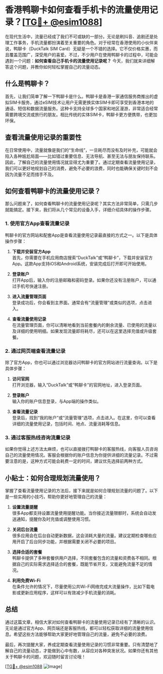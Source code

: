 # 香港鸭聊卡如何查看手机卡的流量使用记录？[[TG💪+ @esim1088](https://t.me/s/esim1088)]

在现代生活中，流量已经成了我们不可或缺的一部分。无论是刷抖音、追剧还是处理工作事务，手机流量都扮演着至关重要的角色。对于经常在香港使用的小伙伴来说，鸭聊卡（DuckTalk SIM Card）无疑是一个不错的选择。它不仅价格实惠，而且覆盖范围广，深受用户的喜爱。不过，不少用户在使用鸭聊卡的过程中，可能会遇到一个问题：**如何查看自己手机卡的流量使用记录呢？** 今天，我们就来详细解答这个问题，并教你如何轻松掌握自己的流量动态。

## 什么是鸭聊卡？

首先，让我们简单了解一下鸭聊卡是什么。鸭聊卡是香港一家通信服务商推出的虚拟SIM卡服务，通过eSIM技术让用户无需更换实体SIM卡即可享受到香港本地的通话、短信和数据流量服务。这种卡支持全球多个国家和地区漫游，非常适合经常需要跨境交流或旅行的朋友。相比传统的实体SIM卡，鸭聊卡更方便携带，也更加环保。

## 查看流量使用记录的重要性

在日常使用中，流量就像是我们的“生命线”，一旦耗尽而没有及时补充，可能就会陷入各种尴尬局面——比如错过重要信息、无法导航、甚至无法与朋友保持联系。因此，了解自己的流量使用情况就显得尤为重要了。通过定期查看流量使用记录，我们可以更好地规划自己的消费，避免不必要的浪费，同时也能确保关键时刻不会因为流量不足而措手不及。

## 如何查看鸭聊卡的流量使用记录？

那么问题来了，如何查看鸭聊卡的流量使用记录呢？其实方法非常简单，只需几步就能搞定。接下来，我们将从几个常见的设备入手，详细介绍具体的操作步骤。

### 1. 使用官方App查看流量记录

鸭聊卡的官方网站和配套App是查看流量使用记录最直接的方式之一。以下是具体操作步骤：

1. **下载并安装官方App**  
   首先，你需要在手机应用商店搜索“DuckTalk”或“鸭聊卡”，下载并安装官方App。这款App支持iOS和Android系统，安装完成后打开即可开始使用。

2. **登录账户**  
   打开App后，输入你的注册邮箱和密码登录。如果你还没有注册账户，可以通过手机号快速注册。

3. **进入流量管理页面**  
   登录成功后，你会看到主界面。通常会有“流量管理”或类似的选项，点击进入。

4. **查看流量使用记录**  
   在流量管理页面，你可以清晰地看到当前套餐内的剩余流量、已使用的流量以及详细的使用明细。如果发现流量即将耗尽，还可以在这里选择充值或升级套餐。

### 2. 通过网页端查看流量记录

除了官方App，你也可以通过浏览器访问鸭聊卡的官方网站进行流量查询。以下是具体步骤：

1. **访问官网**  
   打开浏览器，输入“DuckTalk”或“鸭聊卡”的官网地址，进入登录页面。

2. **登录账户**  
   输入你的账户信息登录，与App端的操作类似。

3. **查看流量记录**  
   登录后，找到“我的账户”或“流量管理”选项，点击进入。在这里，你可以查看详细的流量使用记录，包括时间、地点、流量消耗等信息。

### 3. 通过客服热线咨询流量记录

如果你觉得上述方法太麻烦，也可以直接拨打鸭聊卡的客服热线，向客服人员咨询自己的流量使用情况。客服会根据你的账户信息为你提供详细的流量记录。不过需要注意的是，这种方式可能会耗费一定的时间，建议优先选择前两种方式。

## 小贴士：如何合理规划流量使用？

掌握了查看流量使用记录的方法后，接下来就是如何合理规划流量的问题了。以下是一些实用的小技巧，帮助你更好地管理自己的流量：

1. **设置流量提醒**  
   很多App都支持设置流量使用提醒功能。当你接近流量限额时，系统会自动发送通知，提醒你及时充值或调整使用习惯。

2. **关闭后台流量**  
   很多应用会在后台自动更新数据，这会消耗大量的流量。建议定期检查哪些应用开启了后台同步功能，并根据需要关闭不必要的项目。

3. **选择合适的套餐**  
   鸭聊卡提供了多种套餐供用户选择，不同套餐包含的流量和资费各不相同。根据自己的实际需求选择适合的套餐，既能节省开支，又能避免流量不足的情况。

4. **利用免费Wi-Fi**  
   在条件允许的情况下，尽量使用公共Wi-Fi网络完成大流量操作，比如下载电影或更新应用程序，这样可以有效减少手机流量的消耗。

## 总结

通过这篇文章，相信大家对如何查看鸭聊卡的流量使用记录已经有了清晰的认识。无论是通过官方App、网页端还是客服热线，都可以轻松获取详细的流量使用信息。希望这些方法能够帮助大家更好地管理自己的流量，避免不必要的浪费。

最后，再次提醒大家，养成定期查看流量使用记录的习惯非常重要。只有清楚地了解自己的流量动态，才能做到心中有数，从容应对各种突发状况。如果你还有其他关于鸭聊卡的问题，欢迎随时留言讨论哦！

[[TG💪+ @esim1088](https://t.me/s/esim1088) ![Image](https://i.postimg.cc/4NQfJmqS/Snipaste-2025-05-13-00-14-12.png)]